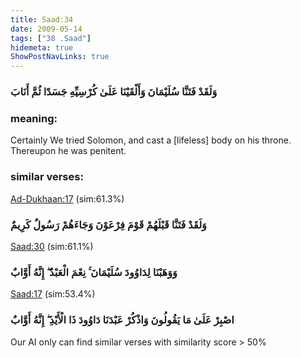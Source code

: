 ```yaml
---
title: Saad:34
date: 2009-05-14
tags: ["38 .Saad"]
hidemeta: true 
ShowPostNavLinks: true 
---
```

### وَلَقَدْ فَتَنَّا سُلَيْمَانَ وَأَلْقَيْنَا عَلَىٰ كُرْسِيِّهِ جَسَدًا ثُمَّ أَنَابَ
### meaning: 
Certainly We tried Solomon, and cast a [lifeless] body on his throne. Thereupon he was penitent.
### similar verses: 

[Ad-Dukhaan:17](/44/17) (sim:61.3%)

### وَلَقَدْ فَتَنَّا قَبْلَهُمْ قَوْمَ فِرْعَوْنَ وَجَاءَهُمْ رَسُولٌ كَرِيمٌ

[Saad:30](/38/30) (sim:61.1%)

### وَوَهَبْنَا لِدَاوُودَ سُلَيْمَانَ ۚ نِعْمَ الْعَبْدُ ۖ إِنَّهُ أَوَّابٌ

[Saad:17](/38/17) (sim:53.4%)

### اصْبِرْ عَلَىٰ مَا يَقُولُونَ وَاذْكُرْ عَبْدَنَا دَاوُودَ ذَا الْأَيْدِ ۖ إِنَّهُ أَوَّابٌ

Our AI only can find similar verses with similarity score > 50% 

